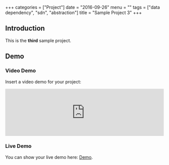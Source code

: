 +++
categories = ["Project"]
date = "2016-09-26"
menu = ""
tags = ["data dependency", "sdn", "abstraction"]
title = "Sample Project 3"
+++

## Introduction ##

This is the **third** sample project.

## Demo ##

### Video Demo ###

Insert a video demo for your project:

<div class="video-container">
<iframe class="youtube-player" type="text/html" width="100%" height="auto" src="https://www.youtube.com/embed/w7Ft2ymGmfc" allowfullscreen frameborder="0">
</iframe>
</div>

### Live Demo ###

You can show your live demo here: <a class="btn btn-primary btn-outline" href="/">Demo</a>.

